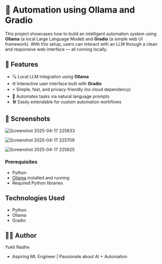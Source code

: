 # 🤖 Automation using Ollama and Gradio

This project showcases how to build an intelligent automation system using **Ollama** (a local Large Language Model) and **Gradio** (a simple web UI framework). With this setup, users can interact with an LLM through a clean and responsive web interface — all running locally.

## 🚀 Features

- 🔍 Local LLM integration using **Ollama**
- 🌐 Interactive user interface built with **Gradio**
- ⚡ Simple, fast, and privacy-friendly (no cloud dependency)
- 🧠 Automates tasks via natural language prompts
- 🛠️ Easily extendable for custom automation workflows

## 📸 Screenshots
![Screenshot 2025-04-17 225633](https://github.com/user-attachments/assets/02503391-9cc6-421b-8ce1-70e670415135)

![Screenshot 2025-04-17 225709](https://github.com/user-attachments/assets/d679707b-914f-4499-b350-01b59a8c7608)

![Screenshot 2025-04-17 225825](https://github.com/user-attachments/assets/da64539d-1734-4966-868f-2668ccd175a9)

### Prerequisites

- Python
- [Ollama](https://ollama.com/) installed and running
- Required Python libraries

## Technologies Used
- Python
- Ollama
- Gradio

## 🙋‍♀️ Author
Yukti Nadhe
- Aspiring ML Engineer | Passionate about AI + Automation
